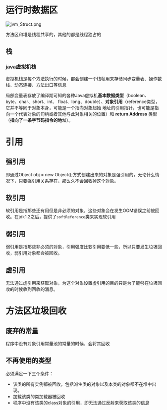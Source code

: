 # 运行时数据区

![jvm_Struct.png](https://i.loli.net/2020/03/19/YbXZrBxU67gL9JQ.png)

方法区和堆是线程共享的，其他的都是线程独占的

## 栈

### java虚拟机栈

虚拟机栈是每个方法执行的时候，都会创建一个栈帧用来存储同步变量表、操作数栈、动态连接、方法出口等信息

局部变量表存放了编译期可知的各种Java虚拟机**基本数据类型**（boolean、byte、char、short、int、
float、long、double）、**对象引用**（reference类型，它并不等同于对象本身，可能是一个指向对象起始
地址的引用指针，也可能是指向一个代表对象的句柄或者其他与此对象相关的位置）和 **return Address**
类型（**指向了一条字节码指令的地址**）。











# 引用

## 强引用

即通过Object obj = new Object();方式创建出来的对象是强引用的，无论什么情况下，只要强引用关系存在，那么久不会回收掉这个对象。

## 软引用

软引用是指那些还有用但是非必须的对象，这些对象会在发生OOM错误之前被回收。在jdk1.2之后，提供了`softReference`类来实现软引用

## 弱引用

弱引用是指那些非必须的对象，引用强度比软引用要低一些，所以只要发生垃圾回收，弱引用对象都会被回收。

## 虚引用

无法通过虚引用来获取对象，为这个对象设置虚引用的目的只是为了能够在垃圾回收的时候收到回收的消息。

# 方法区垃圾回收

## 废弃的常量

程序中没有对象引用常量池的常量的时候，会将其回收

## 不再使用的类型

必须满足一下三个条件：

+ 该类的所有实例都被回收，包括派生类的对象以及本类的对象都不在堆中出现。
+ 加载该类的类加载器被回收
+ 程序中没有该类的class对象的引用，即无法通过反射来获取该类的信息

